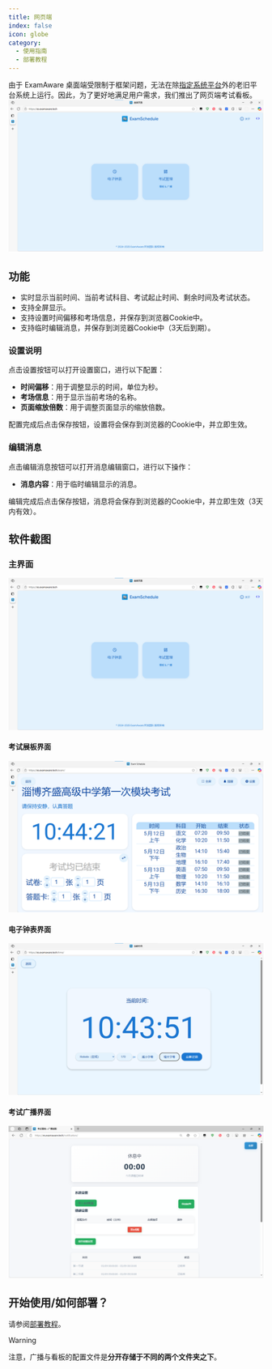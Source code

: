 ```yaml
---
title: 网页端
index: false
icon: globe
category:
  - 使用指南
  - 部署教程
---
```


由于 ExamAware 桌面端受限制于框架问题，无法在除[指定系统平台](/app/setup.md#检查系统需求)外的老旧平台系统上运行。因此，为了更好地满足用户需求，我们推出了网页端考试看板。
![iis-10](../web/images/es.png)

<a id="get-started"></a>


## 功能

- 实时显示当前时间、当前考试科目、考试起止时间、剩余时间及考试状态。
- 支持全屏显示。
- 支持设置时间偏移和考场信息，并保存到浏览器Cookie中。
- 支持临时编辑消息，并保存到浏览器Cookie中（3天后到期）。

### 设置说明

点击设置按钮可以打开设置窗口，进行以下配置：

- **时间偏移**：用于调整显示的时间，单位为秒。
- **考场信息**：用于显示当前考场的名称。
- **页面缩放倍数**：用于调整页面显示的缩放倍数。

配置完成后点击保存按钮，设置将会保存到浏览器的Cookie中，并立即生效。

### 编辑消息

点击编辑消息按钮可以打开消息编辑窗口，进行以下操作：

- **消息内容**：用于临时编辑显示的消息。

编辑完成后点击保存按钮，消息将会保存到浏览器的Cookie中，并立即生效（3天内有效）。

## 软件截图

### 主界面
![main](../web/images/es.png)   

#### 考试展板界面
![exam](../web/images/es-exam.png)   

#### 电子钟表界面   
![time](../web/images/es-time.png)

#### 考试广播界面
![notification](../web/images/es-notification.png)

## 开始使用/如何部署？
请参阅[部署教程](web-deploy.md)。

> [!WARNING]
>
> 注意，广播与看板的配置文件是**分开存储于不同的两个文件夹之下**。

